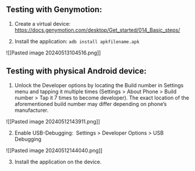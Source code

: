 
## Testing with Genymotion:

1. Create a virtual device: https://docs.genymotion.com/desktop/Get_started/014_Basic_steps/

2. Install the application:  ```adb install apkfilename.apk```

![[Pasted image 20240513104516.png]]

## Testing with physical Android device:

1. Unlock the Developer options by locating the Build number in Settings menu and tapping it multiple times (Settings > About Phone > Build number > Tap it 7 times to become developer). The exact location of the aforementioned build number may differ depending on phone’s manufacturer.

![[Pasted image 20240512143911.png]]

2. Enable USB-Debugging:  Settings > Developer Options > USB Debugging

![[Pasted image 20240512144040.png]]

3. Install the application on the device.



